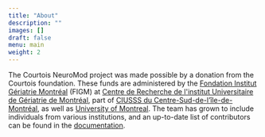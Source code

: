 ```yaml
---
title: "About"
description: ""
images: []
draft: false
menu: main
weight: 2
---
```


The Courtois NeuroMod project was made possible by a donation from the Courtois foundation. These funds are administered by the [Fondation Institut Gériatrie Montréal](https://www.figm.ca/) (FIGM) at [Centre de Recherche de l'institut Universitaire de Gériatrie de Montréal](http://www.criugm.qc.ca/en.html), part of [CIUSSS du Centre-Sud-de-l’île-de-Montréal](https://ciusss-centresudmtl.gouv.qc.ca/), as well as [University of Montreal](https://www.umontreal.ca/en/). The team has grown to include individuals from various institutions, and an up-to-date list of contributors can be found in the [documentation](https://docs.cneuromod.ca/en/latest/AUTHORS.html).
